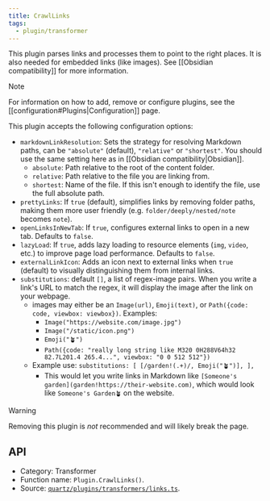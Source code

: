 ```yaml
---
title: CrawlLinks
tags:
  - plugin/transformer
---
```


This plugin parses links and processes them to point to the right places. It is also needed for embedded links (like images). See [[Obsidian compatibility]] for more information.

> [!note]
> For information on how to add, remove or configure plugins, see the [[configuration#Plugins|Configuration]] page.

This plugin accepts the following configuration options:

- `markdownLinkResolution`: Sets the strategy for resolving Markdown paths, can be `"absolute"` (default), `"relative"` or `"shortest"`. You should use the same setting here as in [[Obsidian compatibility|Obsidian]].
  - `absolute`: Path relative to the root of the content folder.
  - `relative`: Path relative to the file you are linking from.
  - `shortest`: Name of the file. If this isn't enough to identify the file, use the full absolute path.
- `prettyLinks`: If `true` (default), simplifies links by removing folder paths, making them more user friendly (e.g. `folder/deeply/nested/note` becomes `note`).
- `openLinksInNewTab`: If `true`, configures external links to open in a new tab. Defaults to `false`.
- `lazyLoad`: If `true`, adds lazy loading to resource elements (`img`, `video`, etc.) to improve page load performance. Defaults to `false`.
- `externalLinkIcon`: Adds an icon next to external links when `true` (default) to visually distinguishing them from internal links.
- `substitutions`: default `[]`, a list of regex-image pairs. When you write a link's URL to match the regex, it will display the image after the link on your webpage.
  - images may either be an `Image(url)`, `Emoji(text)`, or `Path({code: code, viewbox: viewbox})`. Examples:
    - `Image("https://website.com/image.jpg")`
    - `Image("/static/icon.png")`
    - `Emoji("🪴")`
    - `Path({code: "really long string like M320 0H288V64h32 82.7L201.4 265.4...", viewbox: "0 0 512 512"})`
  - Example use: `substitutions: [ [/garden!(.+)/, Emoji("🪴")], ],`
    - This would let you write links in Markdown like `[Someone's garden](garden!https://their-website.com)`, which would look like `Someone's Garden🪴` on the website.

> [!warning]
> Removing this plugin is _not_ recommended and will likely break the page.

## API

- Category: Transformer
- Function name: `Plugin.CrawlLinks()`.
- Source: [`quartz/plugins/transformers/links.ts`](https://github.com/jackyzha0/quartz/blob/v4/quartz/plugins/transformers/links.ts).
